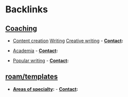 
# Backlinks
## [Coaching](<Coaching.md>)
- [Content creation](<Content creation.md>) [Writing](<Writing.md>) [Creative writing](<Creative writing.md>)
        - **[Contact](<Contact.md>):**

- [Academia](<Academia.md>)
        - **[Contact](<Contact.md>):**

- [Popular writing](<Popular writing.md>)
        - **[Contact](<Contact.md>):**

## [roam/templates](<roam/templates.md>)
- **[Areas of specialty](<Areas of specialty.md>):**
        - **[Contact](<Contact.md>):**

